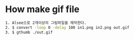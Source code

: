 # How make gif file
```bash
1. Alsee으로 2개이상의 그림파일을 제작한다.
2. $ convert -loop 0 -delay 100 in1.png in2.png out.gif
3. $ gthumb ./out.gif
```
